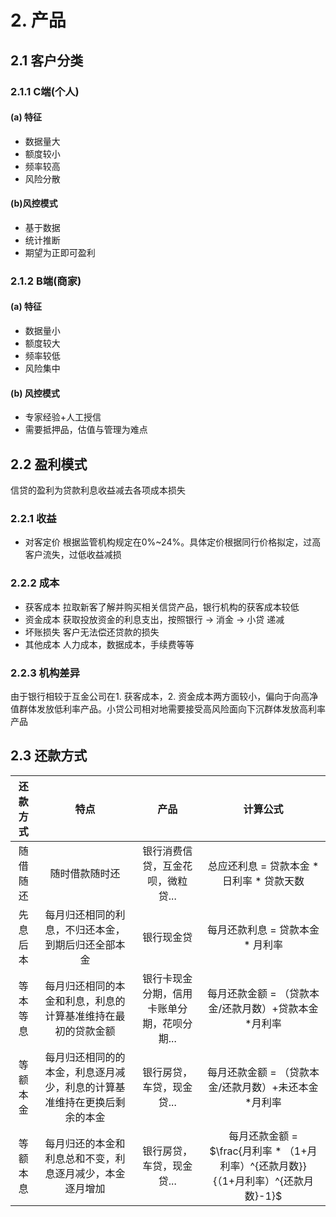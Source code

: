# 2. 产品
## 2.1 客户分类
### 2.1.1 C端(个人)
#### (a) 特征
- 数据量大
- 额度较小
- 频率较高
- 风险分散

#### (b)风控模式
- 基于数据
- 统计推断
- 期望为正即可盈利

### 2.1.2 B端(商家)
#### (a) 特征
- 数据量小
- 额度较大
- 频率较低
- 风险集中

#### (b) 风控模式
- 专家经验+人工授信
- 需要抵押品，估值与管理为难点

## 2.2 盈利模式
信贷的盈利为贷款利息收益减去各项成本损失
### 2.2.1 收益
- 对客定价
根据监管机构规定在0%~24%。具体定价根据同行价格拟定，过高客户流失，过低收益减损
### 2.2.2 成本
- 获客成本
拉取新客了解并购买相关信贷产品，银行机构的获客成本较低
- 资金成本
获取投放资金的利息支出，按照银行 -> 消金 -> 小贷 递减
- 坏账损失
客户无法偿还贷款的损失
- 其他成本
人力成本，数据成本，手续费等等
### 2.2.3 机构差异
由于银行相较于互金公司在1. 获客成本，2. 资金成本两方面较小，偏向于向高净值群体发放低利率产品。小贷公司相对地需要接受高风险面向下沉群体发放高利率产品

## 2.3 还款方式
| 还款方式 | 特点 | 产品 | 计算公式 |
| :---: | :---: | :---: | :---: |
| 随借随还 | 随时借款随时还 | 银行消费信贷，互金花呗，微粒贷... | 总应还利息 = 贷款本金 * 日利率 * 贷款天数 |
| 先息后本 | 每月归还相同的利息，不归还本金，到期后归还全部本金 | 银行现金贷 | 每月还款利息 = 贷款本金 * 月利率 |
| 等本等息 | 每月归还相同的本金和利息，利息的计算基准维持在最初的贷款金额 | 银行卡现金分期，信用卡账单分期，花呗分期... | 每月还款金额 = （贷款本金/还款月数）+贷款本金*月利率 |
| 等额本金 | 每月归还相同的的本金，利息逐月减少，利息的计算基准维持在更换后剩余的本金 | 银行房贷，车贷，现金贷... | 每月还款金额 = （贷款本金/还款月数）+未还本金*月利率 | 
| 等额本息 | 每月归还的本金和利息总和不变，利息逐月减少，本金逐月增加 |银行房贷，车贷，现金贷... | 每月还款金额 = $\frac{月利率 * （1+月利率）^{还款月数}}{（1+月利率）^{还款月数}-1}$ 
